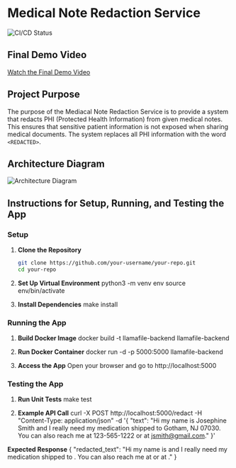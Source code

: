 # Medical Note Redaction Service

![CI/CD Status](https://github.com/medinardaniel/llamafile/actions/workflows/cicd.yml/badge.svg)

## Final Demo Video
[Watch the Final Demo Video](https://your-final-demo-video-link.com)

## Project Purpose
The purpose of the Mediacal Note Redaction Service is to provide a system that redacts PHI (Protected Health Information) from given medical notes. This ensures that sensitive patient information is not exposed when sharing medical documents. The system replaces all PHI information with the word `<REDACTED>`.

## Architecture Diagram
![Architecture Diagram](path/to/architecture-diagram.png)

## Instructions for Setup, Running, and Testing the App

### Setup

1. **Clone the Repository**
   ```bash
   git clone https://github.com/your-username/your-repo.git
   cd your-repo

2. **Set Up Virtual Environment**
python3 -m venv env
source env/bin/activate

3. **Install Dependencies**
make install

### Running the App

1. **Build Docker Image**
docker build -t llamafile-backend llamafile-backend

2. **Run Docker Container**
docker run -d -p 5000:5000 llamafile-backend

3. **Access the App**
Open your browser and go to http://localhost:5000

### Testing the App

1. **Run Unit Tests**
make test

2. **Example API Call**
curl -X POST http://localhost:5000/redact -H "Content-Type: application/json" -d '{
    "text": "Hi my name is Josephine Smith and I really need my medication shipped to Gotham, NJ 07030. You can also reach me at 123-565-1222 or at jsmith@gmail.com."
}'

**Expected Response**
{
    "redacted_text": "Hi my name is <REDACTED> and I really need my medication shipped to <REDACTED>. You can also reach me at <REDACTED> or at <REDACTED>."
}
